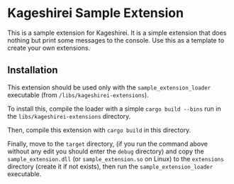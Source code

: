 # Kageshirei Sample Extension

This is a sample extension for Kageshirei. It is a simple extension that does nothing but print some messages to the
console.
Use this as a template to create your own extensions.

## Installation

This extension should be used only with the `sample_extension_loader` executable (from `/libs/kageshirei-extensions`).

To install this, compile the loader with a simple `cargo build --bins` run in the `libs/kageshirei-extensions`
directory.

Then, compile this extension with `cargo build` in this directory.

Finally, move to the `target` directory, (if you run the command above without any edit you should enter the `debug`
directory) and copy the `sample_extension.dll` (or `sample_extension.so` on Linux) to the `extensions` directory (create
it if not exists), then run the `sample_extension_loader` executable.